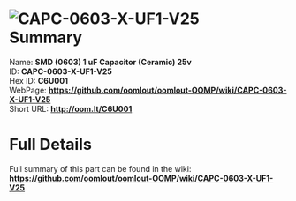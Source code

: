
![CAPC-0603-X-UF1-V25](https://github.com/oomlout/oomlout-OOMP/blob/master/parts/CAPC-0603-X-UF1-V25/CAPC-0603-X-UF1-V25_420.jpg)   
Summary
=================
  
Name: __SMD (0603) 1 uF Capacitor (Ceramic) 25v__    
ID: __CAPC-0603-X-UF1-V25__   
Hex ID: __C6U001__   
WebPage: __https://github.com/oomlout/oomlout-OOMP/wiki/CAPC-0603-X-UF1-V25__   
Short URL: __http://oom.lt/C6U001__   

Full Details
==========================
Full summary of this part can be found in the wiki:   
__https://github.com/oomlout/oomlout-OOMP/wiki/CAPC-0603-X-UF1-V25__    


